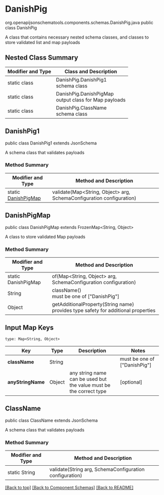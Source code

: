 # DanishPig
org.openapijsonschematools.components.schemas.DanishPig.java
public class DanishPig

A class that contains necessary nested schema classes, and classes to store validated list and map payloads

## Nested Class Summary
| Modifier and Type | Class and Description |
| ----------------- | ---------------------- |
| static class | DanishPig.DanishPig1<br> schema class |
| static class | DanishPig.DanishPigMap<br> output class for Map payloads |
| static class | DanishPig.ClassName<br> schema class |

## DanishPig1
public class DanishPig1
extends JsonSchema

A schema class that validates payloads

### Method Summary
| Modifier and Type | Method and Description |
| ----------------- | ---------------------- |
| static [DanishPigMap](#danishpigmap) | validate(Map<String, Object> arg, SchemaConfiguration configuration) |

## DanishPigMap
public class DanishPigMap
extends FrozenMap<String, Object>

A class to store validated Map payloads

### Method Summary
| Modifier and Type | Method and Description |
| ----------------- | ---------------------- |
| static DanishPigMap | of(Map<String, Object> arg, SchemaConfiguration configuration) |
| String | className()<br> must be one of ["DanishPig"] |
| Object | getAdditionalProperty(String name)<br>provides type safety for additional properties |

## Input Map Keys
```
type: Map<String, Object>
```
Key | Type |  Description | Notes
------------ | ------------- | ------------- | -------------
**className** | String |  | must be one of ["DanishPig"]
**anyStringName** | Object | any string name can be used but the value must be the correct type | [optional]

## ClassName
public class ClassName
extends JsonSchema

A schema class that validates payloads

### Method Summary
| Modifier and Type | Method and Description |
| ----------------- | ---------------------- |
| static String | validate(String arg, SchemaConfiguration configuration) |

[[Back to top]](#top) [[Back to Component Schemas]](../../../README.md#Component-Schemas) [[Back to README]](../../../README.md)
